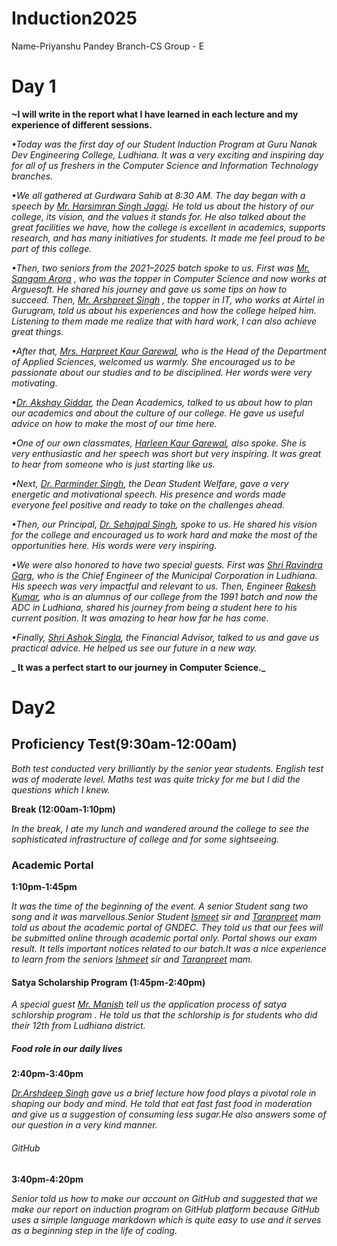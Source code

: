 # Induction2025
Name-Priyanshu Pandey Branch-CS Group - E
# Day 1

**~I will write in the report what I have learned in each lecture and my experience of different sessions.**

_•Today was the first day of our Student Induction Program at Guru Nanak Dev Engineering College, Ludhiana. It was a very exciting and inspiring day for all of us freshers in the Computer Science and Information Technology branches._

_•We all gathered at Gurdwara Sahib at 8:30 AM. The day began with a speech by <ins>Mr. Harsimran Singh Jaggi</ins>. He told us about the history of our college, its vision, and the values it stands for. He also talked about the great facilities we have, how the college is excellent in academics, supports research, and has many initiatives for students. It made me feel proud to be part of this college._

_•Then, two seniors from the 2021–2025 batch spoke to us. First was <ins>Mr. Sangam Arora</ins> , who was the topper in Computer Science and now works at Arguesoft. He shared his journey and gave us some tips on how to succeed. Then, <ins>Mr. Arshpreet Singh</ins> , the topper in IT, who works at Airtel in Gurugram, told us about his experiences and how the college helped him. Listening to them made me realize that with hard work, I can also achieve great things._

_•After that, <ins>Mrs. Harpreet Kaur Garewal</ins>, who is the Head of the Department of Applied Sciences, welcomed us warmly. She encouraged us to be passionate about our studies and to be disciplined. Her words were very motivating._

_•<ins>Dr. Akshay Giddar</ins>, the Dean Academics, talked to us about how to plan our academics and about the culture of our college. He gave us useful advice on how to make the most of our time here._

_•One of our own classmates, <ins>Harleen Kaur Garewal</ins>, also spoke. She is very enthusiastic and her speech was short but very inspiring. It was great to hear from someone who is just starting like us._

_•Next, <ins>Dr. Parminder Singh</ins>, the Dean Student Welfare, gave a very energetic and motivational speech. His presence and words made everyone feel positive and ready to take on the challenges ahead._

_•Then, our Principal, <ins>Dr. Sehajpal Singh</ins>, spoke to us. He shared his vision for the college and encouraged us to work hard and make the most of the opportunities here. His words were very inspiring._

_•We were also honored to have two special guests. First was <ins>Shri Ravindra Garg</ins>, who is the Chief Engineer of the Municipal Corporation in Ludhiana. His speech was very impactful and relevant to us. Then, Engineer <ins>Rakesh Kumar</ins>, who is an alumnus of our college from the 1991 batch and now the ADC in Ludhiana, shared his journey from being a student here to his current position. It was amazing to hear how far he has come._

_•Finally, <ins>Shri Ashok Singla</ins>, the Financial Advisor, talked to us and gave us practical advice. He helped us see our future in a new way._

**_ It was a perfect start to our journey in Computer Science._**

# Day2

## Proficiency Test(9:30am-12:00am)

_Both test conducted very brilliantly by the senior year students. English test was of moderate level. Maths test was quite tricky for me but I did the questions which I knew._

**Break (12:00am-1:10pm)**

_In the break, I ate my lunch and wandered around the college to see the sophisticated infrastructure of college and for some sightseeing._

### Academic Portal 

**1:10pm-1:45pm**

_It was the time of the beginning of the event. A senior Student sang two song and it was marvellous.Senior Student <ins>Ismeet</ins> sir and <ins>Taranpreet</ins> mam told us about the academic portal of GNDEC. They told us that our fees will be submitted online through academic portal only. Portal shows our exam result. It tells important notices related to our batch.It was a nice experience to learn from the seniors <ins>Ishmeet</ins> sir and <ins>Taranpreet</ins> mam._

#### Satya Scholarship Program (1:45pm-2:40pm)

_A special guest <ins>Mr. Manish</ins> tell us the application process of satya schlorship program
. He told us that the schlorship is for students who did their 12th from Ludhiana district._

##### Food role in our daily lives

**2:40pm-3:40pm**

_<ins>Dr.Arshdeep Singh</ins> gave us a brief lecture how food plays a pivotal role in shaping our body and mind. He told that eat fast fast food in moderation and give us a suggestion of consuming less sugar.He also answers some of our question in a very kind manner._


###### GitHub 

**3:40pm-4:20pm**

_Senior told us how to make our account on GitHub and suggested that we make our report on induction program on GitHub platform because GitHub uses a simple language markdown which is quite easy to use and it serves as a beginning step in the life of coding._


